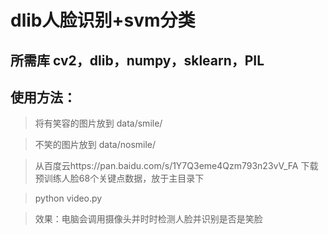 # dlib人脸识别+svm分类

## 所需库 cv2，dlib，numpy，sklearn，PIL

## 使用方法：

> 将有笑容的图片放到 data/smile/

> 不笑的图片放到 data/nosmile/

> 从百度云https://pan.baidu.com/s/1Y7Q3eme4Qzm793n23vV_FA
下载预训练人脸68个关键点数据，放于主目录下

> python video.py

> 效果：电脑会调用摄像头并时时检测人脸并识别是否是笑脸
